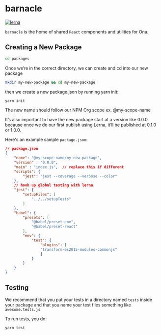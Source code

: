 # barnacle

[![lerna](https://img.shields.io/badge/maintained%20with-lerna-cc00ff.svg)](https://lernajs.io/)

`barnacle` is the home of shared `React` components and utilities for Ona.

## Creating a New Package

```sh
cd packages
```

Once we’re in the correct directory, we can create and cd into our new package

```sh
mkdir my-new-package && cd my-new-package
```

then we create a new package.json by running yarn init:

```sh
yarn init
```

The new name should follow our NPM Org scope ex. @my-scope-name

It’s also important to have the new package start at a version like 0.0.0 because once we do our first publish using Lerna, it’ll be published at 0.1.0 or 1.0.0.

Here's an example sample `package.json`:

```json
// package.json
{
    "name": "@my-scope-name/my-new-package",
    "version" : "0.0.0",
    "main" : "index.js",  // replace this if different
    "scripts": {
        "jest": "jest --coverage --verbose --color"
    },
    // hook up global testing with lerna
    "jest": {
        "setupFiles": [
            "../../setupTests"
        ]
    },
    "babel": {
        "presets": [
            "@babel/preset-env",
            "@babel/preset-react"
        ],
        "env": {
            "test": {
                "plugins": [
                "transform-es2015-modules-commonjs"
                ]
            }
        }
    }
}
```

## Testing

We recommend that you put your tests in a directory named `tests` inside your package and that you name your test files something like `awesome.tests.js`

To run tests, you do:

```sh
yarn test
```